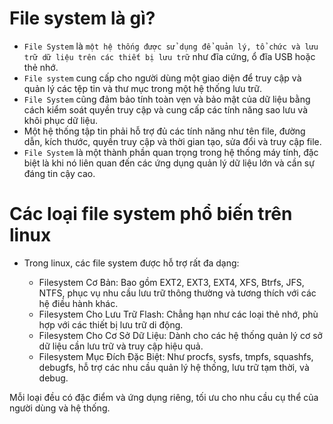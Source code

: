 # File system là gì?

- `File System` là `một hệ thống được sử dụng để quản lý, tổ chức và lưu trữ dữ liệu trên các thiết bị lưu trữ` như đĩa cứng, ổ đĩa USB hoặc thẻ nhớ. 
- `File system` cung cấp cho người dùng một giao diện để truy cập và quản lý các tệp tin và thư mục trong một hệ thống lưu trữ. 
- `File System` cũng đảm bảo tính toàn vẹn và bảo mật của dữ liệu bằng cách kiểm soát quyền truy cập và cung cấp các tính năng sao lưu và khôi phục dữ liệu. 
- Một hệ thống tập tin phải hỗ trợ đủ các tính năng như tên file, đường dẫn, kích thước, quyền truy cập và thời gian tạo, sửa đổi và truy cập file. 
- `File System` là một thành phần quan trọng trong hệ thống máy tính, đặc biệt là khi nó liên quan đến các ứng dụng quản lý dữ liệu lớn và cần sự đáng tin cậy cao.

# Các loại file system phổ biến trên linux

- Trong linux, các file system được hỗ trợ rất đa dạng:

  - Filesystem Cơ Bản: Bao gồm EXT2, EXT3, EXT4, XFS, Btrfs, JFS, NTFS, phục vụ nhu cầu lưu trữ thông thường và tương thích với các hệ điều hành khác.
  - Filesystem Cho Lưu Trữ Flash: Chẳng hạn như các loại thẻ nhớ, phù hợp với các thiết bị lưu trữ di động.
  - Filesystem Cho Cơ Sở Dữ Liệu: Dành cho các hệ thống quản lý cơ sở dữ liệu cần lưu trữ và truy cập hiệu quả.
  - Filesystem Mục Đích Đặc Biệt: Như procfs, sysfs, tmpfs, squashfs, debugfs, hỗ trợ các nhu cầu quản lý hệ thống, lưu trữ tạm thời, và debug.

Mỗi loại đều có đặc điểm và ứng dụng riêng, tối ưu cho nhu cầu cụ thể của người dùng và hệ thống.

